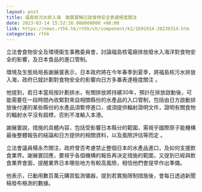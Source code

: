 ```yaml
---
layout: post
title: 福島核污水排入海　謝展寰稱已就食物安全表達極度關注
date: 2023-03-14 15:52:26.000000000 +08:00
link: https://news.rthk.hk/rthk/ch/component/k2/1691914-20230314.htm
categories: rthk
---
```


立法會食物安全及環境衞生事務委員會，討論福島核電廠排放廢水入海洋對食物安全的影響，及日本食品的進口管制。

環境及生態局局長謝展寰表示，日本政府將在今年春季到夏季，將福島核污水排放入海，政府已就計劃對食物安全的影響向日方多番表達極度關注 。

他提到，若日本當局按計劃排水，有關排放將持續30年，預計在排放啟動後，可能需要在一段時間內收緊對來自相關縣份的水產品的入口管制，包括由日方啟動排放後付運的某些縣份的水產品須暫停進口，或須提供輻射證明文件，證明有關食物的輻射水平沒有超標，否則不准輸入本港。

謝展寰說，措施的具體內容，包括受影響日本縣分的範圍，需視乎國際原子能機構最後整體報告的結論和日方提供的相關資料，以及風險評估等而定 。

立法會議員楊永杰關注，政府曾否考慮禁止整個日本的水產品進口，及如何支援飲食業界。謝展寰回應，要視乎各個機構的報告再決定措施的範圍，又提到已經與飲食業界會面，提醒業界日本哪些地方有較高風險，相信他們會提早作出準備。

他表示，已動用數百萬元購買監測儀器，提到若實施限制措施後，會每日透過新聞稿發布檢測的數據。
